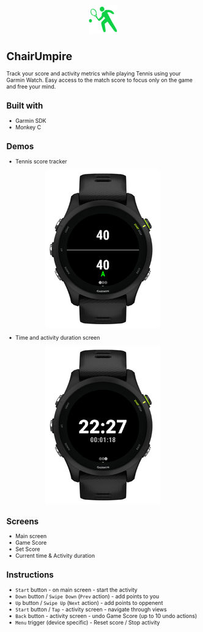 <p align="center"><img src="/graphics/launcher_icon.png" width="75"></p>  

# ChairUmpire
Track your score and activity metrics while playing Tennis using your Garmin Watch. 
Easy access to the match score to focus only on the game and free your mind.

## Built with
* Garmin SDK
* Monkey C

## Demos
- Tennis score tracker
<p align="center"><img src="/ss/score.png" width="300"></p>

- Time and activity duration screen 
<p align="center"><img src="/ss/time.png" width="300"></p>

## Screens
- Main screen
- Game Score
- Set Score
- Current time & Activity duration

## Instructions
- `Start` button - on main screen - start the activity
- `Down` button / `Swipe Down` (`Prev` action) - add points to you
- `Up` button / `Swipe Up` (`Next` action) - add points to oppenent
- `Start` button / `Tap` - activity screen - navigate through views
- `Back` button - activity screen - undo Game Score (up to 10 undo actions)
- `Menu` trigger (device specific) - Reset score / Stop activity